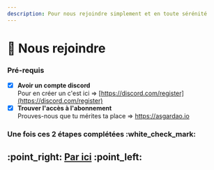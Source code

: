 ```yaml
---
description: Pour nous rejoindre simplement et en toute sérénité
---
```


# 👋 Nous rejoindre

### Pré-requis

* [x] **Avoir un compte discord**\
  Pour en créer un c'est ici => [https://discord.com/register](https://discord.com/register)
* [x] **Trouver l'accès à l'abonnement**\
  Prouves-nous que tu mérites ta place => [https://asgardao](https://asgardao.fr/)[.io](https://asgardao.io/)

### Une fois ces 2 étapes complétées :white\_check\_mark:

## :point\_right: [Par ici](creer-son-compte.md) :point\_left:
